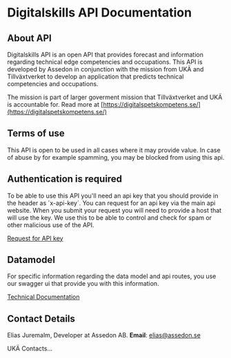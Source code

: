 # Digitalskills API Documentation

## About API
Digitalskills API is an open API that provides forecast and information regarding technical edge competencies and occupations. This API is developed by Assedon in conjunction with the mission from UKÄ and Tillväxtverket to develop an application that predicts technical competencies and occupations.

The mission is part of larger goverment mission that Tillväxtverket and UKÄ is accountable for. Read more at [https://digitalspetskompetens.se/](https://digitalspetskompetens.se/)

## Terms of use
This API is open to be used in all cases where it may provide value. In case of abuse by for example spamming, you may be blocked from using this api.

## Authentication is required
To be able to use this API you'll need an api key that you should provide in the header as ´x-api-key´. You can request for an api key via the main api website. When you submit your request you will need to provide a host that will use the key. We use this to be able to control and check for spam or other malicious use of the API.

[Request for API key](https://dig-api-kbrvfttzua-uc.a.run.app/api-nyckel)

## Datamodel
For specific information regarding the data model and api routes, you use our swagger ui that provide you with this information.

[Technical Documentation](https://dig-api-kbrvfttzua-uc.a.run.app/api/v1/api-docs/)

## Contact Details
Elias Juremalm, Developer at Assedon AB.
**Email**: [elias@assedon.se](mailto:elias@assedon.se)

UKÄ Contacts...
